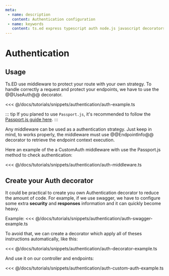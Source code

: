 ```yaml
---
meta:
 - name: description
   content: Authentication configuration 
 - name: keywords
   content: ts.ed express typescript auth node.js javascript decorators
---
```

# Authentication
## Usage

Ts.ED use middleware to protect your route with your own strategy. To handle correctly a request and protect your endpoints,
we have to use the @@UseAuth@@ decorator.

<<< @/docs/tutorials/snippets/authentication/auth-example.ts

::: tip
If you planed to use `Passport.js`, it's recommended to follow the [Passport.js guide here](/tutorials/passport.md).
:::

Any middleware can be used as a authentication strategy. Just keep in mind, to works properly, the middleware must use @@EndpointInfo@@
decorator to retrieve the endpoint context execution.

Here an example of the a CustomAuth middleware with use the Passport.js method to check authentication:

<<< @/docs/tutorials/snippets/authentication/auth-middleware.ts

## Create your Auth decorator

It could be practical to create you own Authentication decorator to reduce the amount of code.
For example, if we use swagger, we have to configure some extra **security** and **responses** information and it can quickly become heavy. 

Example:
<<< @/docs/tutorials/snippets/authentication/auth-swagger-example.ts

To avoid that, we can create a decorator which apply all of theses instructions automatically, like this:

<<< @/docs/tutorials/snippets/authentication/auth-decorator-example.ts

And use it on our controller and endpoints:

<<< @/docs/tutorials/snippets/authentication/auth-custom-auth-example.ts

